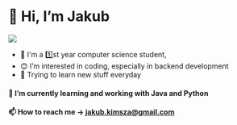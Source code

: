    # **👋 Hi, I’m Jakub**
   ![](https://komarev.com/ghpvc/?username=JacobK1337&color=blueviolet)
  - :dizzy: I'm a :one:st year computer science student,
  - :blush: I’m interested in coding, especially in backend development
  - :star2: Trying to learn new stuff everyday
#### 🌱 I’m currently learning and working with Java and Python
#### 📫 How to reach me -> jakub.kimsza@gmail.com

<!---
JacobK1337/JacobK1337 is a ✨ special ✨ repository because its `README.md` (this file) appears on your GitHub profile.
You can click the Preview link to take a look at your changes.
--->
